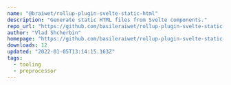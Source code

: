```yaml
---
name: "@braiwet/rollup-plugin-svelte-static-html"
description: "Generate static HTML files from Svelte components."
repo_url: "https://github.com/basileraiwet/rollup-plugin-svelte-static-html"
author: "Vlad Shcherbin"
homepage: "https://github.com/basileraiwet/rollup-plugin-svelte-static-html#readme"
downloads: 12
updated: "2022-01-05T13:14:15.163Z"
tags: 
  - tooling
  - preprocessor
---
```

